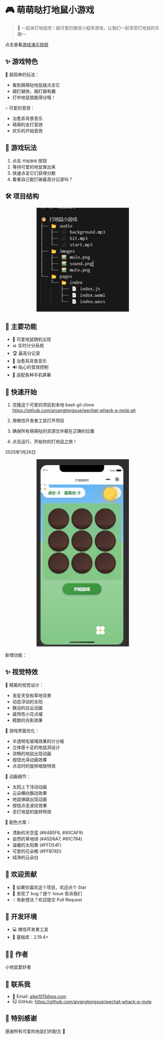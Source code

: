 # 🎮 萌萌哒打地鼠小游戏

> 🐹 一起来打地鼠吧！超可爱的微信小程序游戏，让我们一起享受打地鼠的乐趣～

点击查看[游戏演示视频](https://github.com/aiyangtongxue/wechat-whack-a-mole/blob/main/WeChat_20250117025054.mp4)

## ✨ 游戏特色

🎯 超简单的玩法：
- 看到萌萌哒地鼠就点击它
- 越打越快，越打越有趣
- 打中地鼠就能得分哦！

🎶 可爱的音效：
- 治愈系背景音乐
- 萌萌的击打音效
- 欢乐的开始音效

## 🎲 游戏玩法

1. 点击 `开始游戏` 按钮
2. 等待可爱的地鼠冒出来
3. 快速点击它们获得分数
4. 看看自己能打破最高分记录吗？


## 🛠️ 项目结构

<p align="center">
  <img src="https://raw.githubusercontent.com/aiyangtongxue/wechat-whack-a-mole/main/%E5%BE%AE%E4%BF%A1%E6%88%AA%E5%9B%BE_20250117025625.png" alt="项目结构" width="300">
</p>

## 🌈 主要功能

- 🎯 可爱地鼠随机出现
- 📊 实时计分系统
- 🏆 最高分记录
- 🎵 治愈系背景音乐
- 🔊 贴心的音效控制
- 📱 适配各种手机屏幕

## 🚀 快速开始

1. 克隆这个可爱的项目到本地
bash
git clone https://github.com/aiyangtongxue/wechat-whack-a-mole.git

2. 用微信开发者工具打开项目
3. 确保所有萌萌哒的资源文件都在正确的位置
4. 点击运行，开始你的打地鼠之旅！


2025年1月26日

<p align="center">
  <img src="https://github.com/aiyangtongxue/wechat-whack-a-mole/blob/main/%E5%BE%AE%E4%BF%A1%E6%88%AA%E5%9B%BE_20250126061043.png" alt="新增视觉特效展示" width="300">
</p>

新增功能：
## ✨ 视觉特效

🌈 精美的视觉设计：
- 渐变天空和草地背景
- 动态浮动的太阳
- 飘动的白云动画
- 装饰性小花点缀
- 精致的光影效果

🎯 游戏界面优化：
- 半透明毛玻璃效果的计分板
- 立体感十足的地鼠洞设计
- 流畅的地鼠出现动画
- 按钮光泽动画效果
- 点击时的旋转缩放特效

💫 动画细节：
- 太阳上下浮动动画
- 云朵横向飘动效果
- 地鼠弹跳出现动画
- 按钮点击波纹效果
- 击打地鼠的旋转特效

🎨 配色方案：
- 清新的天空蓝 (#64B5F6, #90CAF9)
- 自然的草地绿 (#A5D6A7, #81C784)
- 温暖的太阳黄 (#FFD54F)
- 可爱的花朵橙 (#FFB74D)
- 纯净的云朵白

## 🤝 欢迎贡献

- 🌟 如果你喜欢这个项目，欢迎点个 Star
- 🐛 发现了 bug？提个 Issue 告诉我们
- 💡 有新想法？欢迎提交 Pull Request

## 📝 开发环境

- 💻 微信开发者工具
- 📱 基础库：2.19.4+

## 👨‍💻 作者

小地鼠爱好者

## 📮 联系我

- 💌 Email: aike1015@qq.com
- 🐱 GitHub: https://github.com/aiyangtongxue/wechat-whack-a-mole

## 💝 特别感谢

感谢所有可爱的地鼠们的配合 🐹
